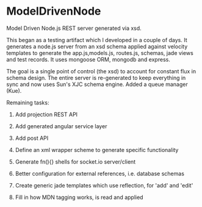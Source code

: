 ModelDrivenNode
===============


Model Driven Node.js REST server generated via xsd.

This began as a testing artifact which I developed in a couple of days.  It generates a node.js server from an xsd schema applied against velocity templates to generate the app.js,models.js, routes.js, schemas, jade views and test records. It uses mongoose ORM, mongodb and express.

The goal is a single point of control (the xsd) to account for constant flux in schema design.  The entire server is re-generated to keep everything in sync and now uses Sun's XJC schema engine.  Added a queue manager (Kue).


Remaining tasks:

1) Add projection REST API

2) Add generated angular service layer

6) Add post API

7) Define an xml wrapper scheme to generate specific functionality

8) Generate fn(){} shells for socket.io server/client

9) Better configuration for external references, i.e. database schemas

10) Create generic jade templates which use reflection, for 'add' and 'edit'

11) Fill in how MDN tagging works, is read and applied
